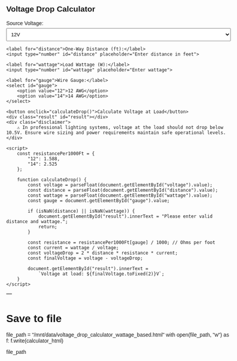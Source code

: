 <html lang="en">
<head>
    <meta charset="UTF-8">
    <title>Voltage Drop Calculator </title>
    <style>
        body { font-family: Arial, sans-serif; max-width: 600px; margin: auto; padding: 20px; }
        label { display: block; margin-top: 10px; }
        input, select { width: 100%; padding: 8px; margin-top: 5px; }
        button { margin-top: 15px; padding: 10px 20px; }
        .result { margin-top: 20px; font-weight: bold; }
        .disclaimer { margin-top: 20px; font-size: 0.9em; color: #555; }
    </style>
</head>
<body>
    <h2>Voltage Drop Calculator </h2>
    <label for="voltage">Source Voltage:</label>
    <select id="voltage">
        <option value="12">12V</option>
        <option value="13">13V</option>
        <option value="14">14V</option>
        <option value="15">15V</option>
    </select>

    <label for="distance">One-Way Distance (ft):</label>
    <input type="number" id="distance" placeholder="Enter distance in feet">

    <label for="wattage">Load Wattage (W):</label>
    <input type="number" id="wattage" placeholder="Enter wattage">

    <label for="gauge">Wire Gauge:</label>
    <select id="gauge">
        <option value="12">12 AWG</option>
        <option value="14">14 AWG</option>
    </select>

    <button onclick="calculateDrop()">Calculate Voltage at Load</button>
    <div class="result" id="result"></div>
    <div class="disclaimer">
        ⚠️ In professional lighting systems, voltage at the load should not drop below 10.5V. Ensure wire sizing and power requirements maintain safe operational levels.
    </div>

    <script>
        const resistancePer1000Ft = {
            "12": 1.588,
            "14": 2.525
        };

        function calculateDrop() {
            const voltage = parseFloat(document.getElementById("voltage").value);
            const distance = parseFloat(document.getElementById("distance").value);
            const wattage = parseFloat(document.getElementById("wattage").value);
            const gauge = document.getElementById("gauge").value;

            if (isNaN(distance) || isNaN(wattage)) {
                document.getElementById("result").innerText = "Please enter valid distance and wattage.";
                return;
            }

            const resistance = resistancePer1000Ft[gauge] / 1000; // Ohms per foot
            const current = wattage / voltage;
            const voltageDrop = 2 * distance * resistance * current;
            const finalVoltage = voltage - voltageDrop;

            document.getElementById("result").innerText = 
                `Voltage at load: ${finalVoltage.toFixed(2)}V`;
        }
    </script>
</body>
</html>
"""

# Save to file
file_path = "/mnt/data/voltage_drop_calculator_wattage_based.html"
with open(file_path, "w") as f:
    f.write(calculator_html)

file_path
